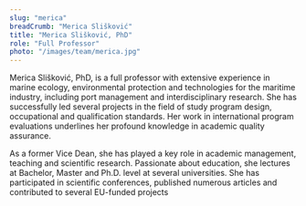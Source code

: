 ```yaml
---
slug: "merica"
breadCrumb: "Merica Slišković"
title: "Merica Slišković, PhD"
role: "Full Professor"
photo: "/images/team/merica.jpg"
---
```


Merica Slišković, PhD, is a full professor with extensive experience in marine ecology, environmental protection and technologies for the maritime industry, including port management and interdisciplinary research. She has successfully led several projects in the field of study program design, occupational and qualification standards. Her work in international program evaluations underlines her profound knowledge in academic quality assurance.

As a former Vice Dean, she has played a key role in academic management, teaching and scientific research. Passionate about education, she lectures at Bachelor, Master and Ph.D. level at several universities. She has participated in scientific conferences, published numerous articles and contributed to several EU-funded projects
